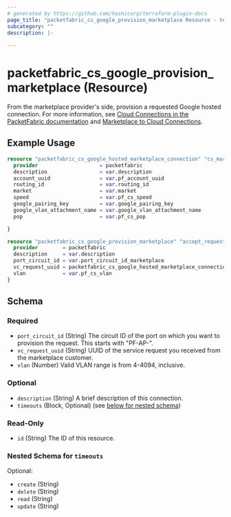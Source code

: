 ```yaml
---
# generated by https://github.com/hashicorp/terraform-plugin-docs
page_title: "packetfabric_cs_google_provision_marketplace Resource - terraform-provider-packetfabric"
subcategory: ""
description: |-
  
---
```


# packetfabric_cs_google_provision_marketplace (Resource)

From the marketplace provider's side, provision a requested Google hosted connection. For more information, see [Cloud Connections in the PacketFabric documentation](https://docs.packetfabric.com/cloud/) and [Marketplace to Cloud Connections](https://docs.packetfabric.com/eco/marketplace_cloud/).


## Example Usage

```terraform
resource "packetfabric_cs_google_hosted_marketplace_connection" "cs_marketplace_conn1" {
  provider                    = packetfabric
  description                 = var.description
  account_uuid                = var.pf_account_uuid
  routing_id                  = var.routing_id
  market                      = var.market
  speed                       = var.pf_cs_speed
  google_pairing_key          = var.google_pairing_key
  google_vlan_attachment_name = var.google_vlan_attachment_name
  pop                         = var.pf_cs_pop

}

resource "packetfabric_cs_google_provision_marketplace" "accept_request_google" {
  provider        = packetfabric
  description     = var.description
  port_circuit_id = var.port_circuit_id_marketplace
  vc_request_uuid = packetfabric_cs_google_hosted_marketplace_connection.cs_marketplace_conn1.id
  vlan            = var.pf_cs_vlan
}
```

<!-- schema generated by tfplugindocs -->
## Schema

### Required

- `port_circuit_id` (String) The circuit ID of the port on which you want to provision the request. This starts with "PF-AP-".
- `vc_request_uuid` (String) UUID of the service request you received from the marketplace customer.
- `vlan` (Number) Valid VLAN range is from 4-4094, inclusive.

### Optional

- `description` (String) A brief description of this connection.
- `timeouts` (Block, Optional) (see [below for nested schema](#nestedblock--timeouts))

### Read-Only

- `id` (String) The ID of this resource.

<a id="nestedblock--timeouts"></a>
### Nested Schema for `timeouts`

Optional:

- `create` (String)
- `delete` (String)
- `read` (String)
- `update` (String)


